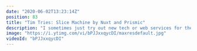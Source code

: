 ```yaml
---
date: "2020-06-02T13:23:14Z"
position: 83
title: "Tim Tries: Slice Machine by Nuxt and Prismic"
description: "I sometimes just try out new tech or web services for the first time and give my feedback as I go. In this video I look at Slice Machine, a #Vuejs component library connected to the #Prismic headless CMS. This service is a collaboration between the Prismic and #Nuxtjs. \n\nConclusion: Solid base. Needs some fine tuning.\nDisclaimer: this content is not sponsored and my opinions are honest and real time.\n\nhttps://www.slicemachine.dev/\nhttps://vue-essential-slices.netlify.app/\nhttps://prismic.io/\nhttps://nuxtjs.org/\n\nFollow me here:\nWebsite: https://timbenniks.nl/\nTwitter: https://twitter.com/timbenniks\nGithub: https://github.com/timbenniks\n\n#timtries"
image: "https://i.ytimg.com/vi/bPJJxxqycDI/maxresdefault.jpg"
videoId: "bPJJxxqycDI"
---
```


